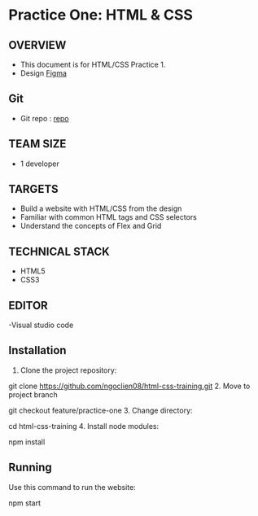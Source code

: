 # Practice One: HTML & CSS

## OVERVIEW

- This document is for HTML/CSS Practice 1.
- Design [Figma](<https://www.figma.com/design/g5s2CdGFnD5Pcm6vmAnSHy/Portfolio-UI---Web-%26-Mobile-(Community)?node-id=0-1&t=bV9r7qlmh2gRqtBy-0>)

## Git

- Git repo : [repo](<https://github.com/ngoclien08/html-css-training.git>)

## TEAM SIZE

- 1 developer

## TARGETS

- Build a website with HTML/CSS from the design
- Familiar with common HTML tags and CSS selectors
- Understand the concepts of Flex and Grid

## TECHNICAL STACK
- HTML5
- CSS3

## EDITOR
-Visual studio code

## Installation
1. Clone the project repository:

git clone https://github.com/ngoclien08/html-css-training.git
2. Move to project branch

git checkout feature/practice-one
3. Change directory:

cd html-css-training
4. Install node modules:

npm install
## Running
Use this command to run the website:

npm start

